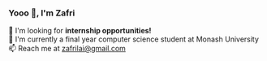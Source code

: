 ### Yooo 👋, I'm Zafri
:eyes: I'm looking for <strong>internship opportunities!</strong><br>
🌱 I'm currently a final year computer science student at Monash University<br>
📫 Reach me at <a href="mailto:zafrilai@gmail.com">zafrilai@gmail.com</a><br>


<!--
**Zafri7/Zafri7** is a ✨ _special_ ✨ repository because its `README.md` (this file) appears on your GitHub profile.

Here are some ideas to get you started:

- 🔭 I’m currently working on ...
- 🌱 I’m currently learning ...
- 👯 I’m looking to collaborate on ...
- 🤔 I’m looking for help with ...
- 💬 Ask me about ...
- 📫 How to reach me: ...
- 😄 Pronouns: ...
- ⚡ Fun fact: ...
-->

